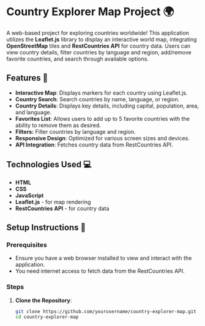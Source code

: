 # Country Explorer Map Project 🌍

A web-based project for exploring countries worldwide! This application utilizes the **Leaflet.js** library to display an interactive world map, integrating **OpenStreetMap** tiles and **RestCountries API** for country data. Users can view country details, filter countries by language and region, add/remove favorite countries, and search through available options.

## Features 📌

- **Interactive Map**: Displays markers for each country using Leaflet.js.
- **Country Search**: Search countries by name, language, or region.
- **Country Details**: Displays key details, including capital, population, area, and language.
- **Favorites List**: Allows users to add up to 5 favorite countries with the ability to remove them as desired.
- **Filters:** Filter countries by language and region.
- **Responsive Design**: Optimized for various screen sizes and devices.
- **API Integration**: Fetches country data from RestCountries API.

## Technologies Used 💻

- **HTML**
- **CSS**
- **JavaScript**
- **Leaflet.js** - for map rendering
- **RestCountries API** - for country data

## Setup Instructions 🚀

### Prerequisites

- Ensure you have a web browser installed to view and interact with the application.
- You need internet access to fetch data from the RestCountries API.

### Steps

1. **Clone the Repository**:
   ```bash
   git clone https://github.com/yourusername/country-explorer-map.git
   cd country-explorer-map

